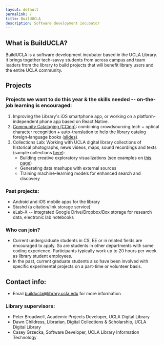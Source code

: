```yaml
---
layout: default
permalink: /
title: BuildUCLA
description: Software development incubator
---
```

## What is BuildUCLA?

BuildUCLA is a software development incubator based in the UCLA Library. It brings together tech-savvy students from across campus and team leaders from the library to build projects that will benefit library users and the entire UCLA community.

## Projects
### Projects we want to do this year & the skills needed -- on-the-job learning is encouraged:

1. Improving the Library's iOS smartphone app, or working on a platform-independent phone app based on React Native.
1. <a href="http://ec2-54-173-153-28.compute-1.amazonaws.com:8000/#/">Community Cataloging (CCing)</a>: combining crowdsourcing tech + optical character recognition + auto-translation to help the library catalog foreign-language books (<a href="https://docs.google.com/presentation/d/1pGWDBy5ff5xHdb0Ys462BXRf0IjP2zNrlt4sBfYiAvw/edit?usp=sharing">slides</a>).
1. Collections Lab: Working with UCLA digital library collections of historical photographs, news videos, maps, sound recordings and texts (sample collections <a href="https://collectionslab.github.io/collections/">here</a>):
    * Building creative exploratory visualizations (see examples on <a href="https://collectionslab.github.io/experiments/">this page</a>)
    * Generating data mashups with external sources
    * Training machine-learning models for enhanced search and discovery

### Past projects:

* Android and iOS mobile apps for the library
* Stashd (a citation/link storage service)
* eLab-X -- integrated Google Drive/Dropbox/Box storage for research data, electronic lab notebooks


### Who can join?
* Current undergraduate students in CS, EE or in related fields are encouraged to apply. So are students in other departments with some coding experience. Participants typically work up to 20 hours per week as library student employees.
* In the past, current graduate students also have been involved with specific experimental projects on a part-time or volunteer basis.


## Contact info:

* Email <a href="mailto:builducla@library.ucla.edu">builducla@library.ucla.edu</a> for more information

### Library supervisors:
* Peter Broadwell, Academic Projects Developer, UCLA Digital Library
* Dawn Childress, Librarian, Digital Collections & Scholarship, UCLA Digital Library
* Casey Grzecka, Software Developer, UCLA Library Information Technology

